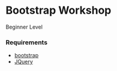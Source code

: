 Bootstrap Workshop
==========================
Beginner Level

### Requirements
 - [bootstrap](https://getbootstrap.com/docs/3.3/)
 - [JQuery](https://code.jquery.com/)

